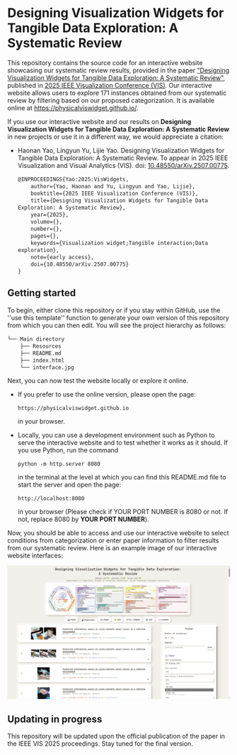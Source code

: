 # Designing Visualization Widgets for Tangible Data Exploration: A Systematic Review

This repository contains the source code for an interactive website showcasing our systematic review results, provided in the paper ["Designing Visualization Widgets for Tangible Data Exploration: A Systematic Review"](
https://doi.org/10.48550/arXiv.2507.00775), published in [2025 IEEE Visualization Conference (VIS)](https://ieeevis.org/year/2025/welcome).
Our interactive website allows users to explore 171 instances obtained from our systematic review by filtering based on our proposed categorization. It is available online at https://physicalviswidget.github.io/.

If you use our interactive website and our results on **Designing Visualization Widgets for Tangible Data Exploration: A Systematic Review** in new projects or use it in a different way, we would appreciate a citation:

* Haonan Yao, Lingyun Yu, Lijie Yao. Designing Visualization Widgets for Tangible Data Exploration: A Systematic Review. To appear in 2025 IEEE Visualization and Visual Analytics (VIS). doi: [10.48550/arXiv.2507.00775](
https://doi.org/10.48550/arXiv.2507.00775).

    ```
    @INPROCEEDINGS{Yao:2025:VisWidgets,
        author={Yao, Haonan and Yu, Lingyun and Yao, Lijie},
        booktitle={2025 IEEE Visualization Conference (VIS)}, 
        title={Designing Visualization Widgets for Tangible Data Exploration: A Systematic Review}, 
        year={2025},
        volume={},
        number={},
        pages={},
        keywords={Visualization widget;Tangible interaction;Data exploration},
        note={early access},
        doi={10.48550/arXiv.2507.00775}
    }
    ```

## Getting started

To begin, either clone this repository or if you stay within GitHub, use the ''use this template'' function to generate your own version of this repository from which you can then edit. You will see the project hierarchy as follows:

```
└── Main directory
    ├── Resources
    ├── README.md
    ├── index.html
    └── interface.jpg
```

Next, you can now test the website locally or explore it online. 
* If you prefer to use the online version, please open the page:
    ```
    https://physicalviswidget.github.io
    ```
    in your browser.

* Locally, you can use a development environment such as Python to serve the interactive website and to test whether it works as it should. If you use Python, run the command 
    ```
    python -m http.server 8080 
    ```
    in the terminal at the level at which you can find this README.md file to start the server and open the page:
    ```
    http://localhost:8080
    ```
    in your browser (Please check if YOUR PORT NUMBER is 8080 or not. If not, replace 8080 by **YOUR PORT NUMBER**).

Now, you should be able to access and use our interactive website to select conditions from categorization or enter paper information to filter results from our systematic review. Here is an example image of our interactive website interfaces:

<img title="PC interfaces example image of our interactive website" alt="An example image of our interactive website interface on PCs" src="interface.jpg">

## Updating in progress
This repository will be updated upon the official publication of the paper in the IEEE VIS 2025 proceedings. Stay tuned for the final version.
